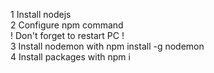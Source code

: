 1 Install nodejs <br>
2 Configure npm command <br>
  ! Don't forget to restart PC ! <br>
3 Install nodemon with npm install -g nodemon <br>
4 Install packages with npm i <br>
